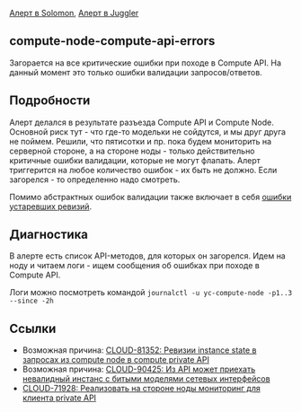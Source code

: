 [Алерт в Solomon](https://solomon.yandex-team.ru/admin/projects/yandexcloud/alerts?text=Critical+Compute+API+errors+on+Compute+Node), [Алерт в Juggler](https://juggler.yandex-team.ru/aggregate_checks/?query=service%3Dcompute-node-compute-api-errors)

## compute-node-compute-api-errors
Загорается на все критические ошибки при походе в Compute API. На данный момент это только ошибки валидации запросов/ответов.

## Подробности
Алерт делался в результате разъезда Compute API и Compute Node. Основной риск тут - что где-то модельки не сойдутся, и мы друг друга не поймем. Решили, что пятисотки и пр. пока будем мониторить на серверной стороне, а на стороне ноды - только действительно критичные ошибки валидации, которые не могут флапать. Алерт триггерится на любое количество ошибок - их быть не должно. Если загорелся - то определенно надо смотреть.

Помимо абстрактных ошибок валидации также включает в себя [ошибки устаревших ревизий](https://st.yandex-team.ru/CLOUD-81352).

## Диагностика
В алерте есть список API-методов, для которых он загорелся. Идем на ноду и читаем логи - ищем сообщения об ошибках при походе в Compute API.

Логи можно посмотреть командой `journalctl -u yc-compute-node -p1..3 --since -2h`

## Ссылки
- Возможная причина: [CLOUD-81352: Ревизии instance state в запросах из compute node в compute private API](https://st.yandex-team.ru/CLOUD-81352)
- Возможная причина: [CLOUD-90425: Из API может приехать невалидный инстанс с битыми моделями сетевых интерфейсов](https://st.yandex-team.ru/CLOUD-90425)
- [CLOUD-71928: Реализовать на стороне ноды мониторинг для клиента private API](https://st.yandex-team.ru/CLOUD-71928)

